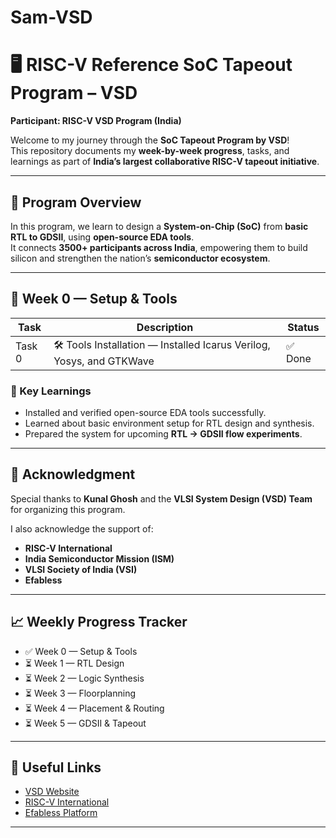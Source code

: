 # Sam-VSD
# 🖥️ RISC-V Reference SoC Tapeout Program – VSD  
**Participant: RISC-V VSD Program (India)**  

Welcome to my journey through the **SoC Tapeout Program by VSD**!  
This repository documents my **week-by-week progress**, tasks, and learnings as part of **India’s largest collaborative RISC-V tapeout initiative**.  

---

## 📌 Program Overview  
In this program, we learn to design a **System-on-Chip (SoC)** from **basic RTL to GDSII**, using **open-source EDA tools**.  
It connects **3500+ participants across India**, empowering them to build silicon and strengthen the nation’s **semiconductor ecosystem**.  

---

## 📅 Week 0 — Setup & Tools  

| Task   | Description                                               | Status   |
|--------|-----------------------------------------------------------|----------|
| Task 0 | 🛠️ Tools Installation — Installed Icarus Verilog, Yosys, and GTKWave | ✅ Done |

### 🌟 Key Learnings  
- Installed and verified open-source EDA tools successfully.  
- Learned about basic environment setup for RTL design and synthesis.  
- Prepared the system for upcoming **RTL → GDSII flow experiments**.  

---

## 🙏 Acknowledgment  
Special thanks to **Kunal Ghosh** and the **VLSI System Design (VSD) Team** for organizing this program.  

I also acknowledge the support of:  
- **RISC-V International**  
- **India Semiconductor Mission (ISM)**  
- **VLSI Society of India (VSI)**  
- **Efabless**  

---

## 📈 Weekly Progress Tracker  
- ✅ Week 0 — Setup & Tools  
- ⏳ Week 1 — RTL Design  
- ⏳ Week 2 — Logic Synthesis  
- ⏳ Week 3 — Floorplanning  
- ⏳ Week 4 — Placement & Routing  
- ⏳ Week 5 — GDSII & Tapeout  

---

## 🔗 Useful Links  
- [VSD Website](https://www.vlsisystemdesign.com/)  
- [RISC-V International](https://riscv.org/)  
- [Efabless Platform](https://efabless.com/)  

---
